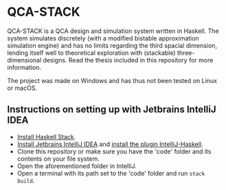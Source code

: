 # QCA-STACK
QCA-STACK is a QCA design and simulation system written in Haskell. The system simulates discretely (with a modified bistable approximation simulation engine) and has no limits regarding the third spacial dimension, lending itself well to theoretical exploration with (stackable) three-dimensional designs. Read the thesis included in this repository for more information.

The project was made on Windows and has thus not been tested on Linux or macOS.

## Instructions on setting up with Jetbrains IntelliJ IDEA
- [Install Haskell Stack](https://docs.haskellstack.org/en/stable/install_and_upgrade/).
- [Install Jetbrains IntelliJ IDEA](https://www.jetbrains.com/idea/download/) and [install the plugin IntelliJ-Haskell](https://github.com/rikvdkleij/intellij-haskell#installing-the-plugin).
- Clone this repository or make sure you have the 'code' folder and its contents on your file system.
- Open the aforementioned folder in IntelliJ.
- Open a terminal with its path set to the 'code' folder and run ```stack build```.


